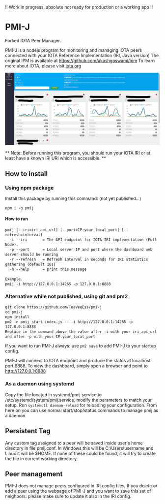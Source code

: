 !! Work in progress, absolute not ready for production or a working app !!
# PMI-J
Forked IOTA Peer Manager.

PMI-J is a nodejs program for monitoring and managing IOTA peers connected with your IOTA Reference Implementation (IRI, Java version)
The original IPM is available at https://github.com/akashgoswami/ipm
To learn more about IOTA, please visit [iota.org](https://iota.org)


![pmij snapshot](/public/img/pmij.png)

** Note: Before running this program, you should run your IOTA IRI or at least have a known IRI URI which is accessible. **

## How to install
### Using npm package
Install this package by running this command: (not yet published...)
```
npm i -g pmij
```
#### How to run
```
pmij [--iri=iri_api_url] [--port=IP:your_local_port] [--refresh=interval]
  -i --iri       = The API endpoint for IOTA IRI implementation (Full Node).
  -p --port      = Local server IP and port where the dashboard web server should be running
  -r --refresh   = Refresh interval in seconds for IRI statistics gathering (default 10s)
  -h --help      = print this message

Example.
pmij -i http://127.0.0.1:14265 -p 127.0.0.1:8888
```
### Alternative while not published, using git and pm2
```
git clone https://github.com/TeeVeeEss/pmi-j
cd pmi-j
npm install
pm2 -n pmij start index.js -- -i http://127.0.0.1:14265 -p 127.0.0.1:8888
Replace in the command above the value after -i with your iri_api_url and after -p with your IP:your_local_port
```
If you want to run PMI-J always: use ``pm2 save`` to add PMI-J to your startup config.

PMI-J will connect to IOTA endpoint and produce the status at localhost port 8888. To view the dashboard, simply open a browser and point to http://127.0.0.1:8888

### As a daemon using systemd
Copy the file located in systemd/pmij.service to /etc/systemd/system/pmij.service, modify the parameters to match your setup.
Run `systemctl daemon-reload` for reloading your configuration. From here on you can use normal start/stop/status commands to manage pmij as a daemon.

## Persistent Tag
Any custom tag assigned to a peer will be saved inside user's home directory in file pmij.conf. In Windows this will be C:\Users\username and Linux it will be $HOME. If none of these could be found, it will try to create the file in current working directory.

## Peer management
PMI-J does not manage peers configured in IRI config files. If you delete or add a peer using the webpage of PMI-J and you want to save this set of neighbors:  please make sure to update it also in the IRI config.
